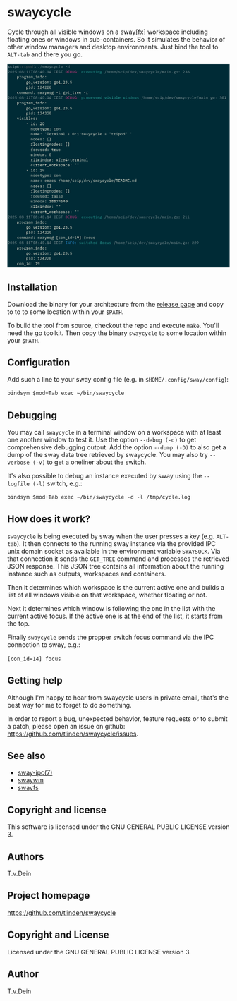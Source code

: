 # swaycycle

Cycle through  all visible windows  on a sway[fx]  workspace including
floating  ones or  windows  in sub-containers.   So  it simulates  the
behavior of other window managers  and desktop environments. Just bind
the tool to `ALT-tab` and there you go.

![Screenshot](https://github.com/TLINDEN/swaycycle/blob/main/.github/assets/screenshot.png)

## Installation

Download  the   binary  for   your  architecture  from   the  [release
page](https://github.com/TLINDEN/swaycycle/releases) and copy to to to
some location within your `$PATH`.

To  build  the  tool  from  source,  checkout  the  repo  and  execute
`make`. You'll need  the go toolkit. Then copy  the binary `swaycycle`
to some location within your `$PATH`.

## Configuration

Add such a line to your sway config file (e.g. in `$HOME/.config/sway/config`):

```default
bindsym $mod+Tab exec ~/bin/swaycycle
```

## Debugging

You may call `swaycycle` in a terminal window on a workspace with at
least one another window to test it. Use the option `--debug (-d)` to
get comprehensive debugging output. Add the option `--dump (-D)` to
also get a dump of the sway data tree retrieved by swaycycle. You may
also try `--verbose (-v)` to get a oneliner about the switch.

It's also possible to debug an instance executed by sway using the
`--logfile (-l)` switch, e.g.:

```default
bindsym $mod+Tab exec ~/bin/swaycycle -d -l /tmp/cycle.log
```

## How does it work?

`swaycycle` is being executed by sway when the user presses a key
(e.g. `ALT-tab`). It then connects to the running sway instance via
the provided IPC unix domain socket as available in the environment
variable `SWAYSOCK`. Via that connection it sends the `GET_TREE`
command and processes the retrieved JSON response. This JSON tree
contains all information about the running instance such as outputs,
workspaces and containers.

Then it determines which workspace is the current active one and
builds a list of all windows visible on that workspace, whether
floating or not.

Next it determines which window is following the one in the list with
the current active focus. If the active one is at the end of the list,
it starts from the top.

Finally `swaycycle` sends the propper switch focus command via the IPC
connection to sway, e.g.:

`[con_id=14] focus`

## Getting help

Although I'm happy to hear from swaycycle users in private email, that's the
best way for me to forget to do something.

In order to report a bug,  unexpected behavior, feature requests or to
submit    a    patch,    please    open   an    issue    on    github:
https://github.com/tlinden/swaycycle/issues.

## See also

- [sway-ipc(7)](https://www.mankier.com/7/sway-ipc)
- [swaywm](https://github.com/swaywm/sway/)
- [swayfs](https://github.com/WillPower3309/swayfx)

## Copyright and license

This software is licensed under the GNU GENERAL PUBLIC LICENSE version 3.

## Authors

T.v.Dein <tom AT vondein DOT org>

## Project homepage

https://github.com/tlinden/swaycycle

## Copyright and License

Licensed under the GNU GENERAL PUBLIC LICENSE version 3.

## Author

T.v.Dein <tom AT vondein DOT org>
